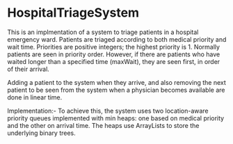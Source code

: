 # HospitalTriageSystem

This is an implmentation of a system to triage patients in a hospital emergency ward. 
Patients are triaged according to both medical priority and wait time. Priorities are positive integers; the highest priority is 1. Normally patients are seen in priority order. However, if there are patients who have waited longer than a specified time (maxWait), they are seen first, in order of their arrival.

Adding a patient to the system when they arrive, and also removing the next patient to be seen from the system when a physician becomes available are done in linear time.

Implementation:- To achieve this, the system uses two location-aware priority queues implemented with min heaps: one based on medical priority and the other on arrival time. The heaps use ArrayLists to store the underlying binary trees.
